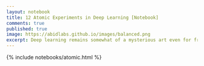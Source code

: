 ```yaml
---
layout: notebook
title: 12 Atomic Experiments in Deep Learning [Notebook]
comments: true
published: true
image: https://abidlabs.github.io/images/balanced.png
excerpt: Deep learning remains somewhat of a mysterious art even for frequent practitioners, because we usually run complex experiments on large datasets, which obscures basic relationships between dataset, hyperparameters, and performance. The goal of this notebook is to provide some basic intuition of deep neural networks by running very simple experiments on small datasets that help understand trends that occur generally on larger datasets. 
---
```


{% include notebooks/atomic.html %}

